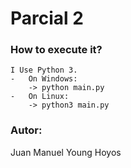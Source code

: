 # Parcial 2

### How to execute it?
    I Use Python 3.
    -   On Windows:
        -> python main.py
    -   On Linux:
        -> python3 main.py


### Autor:
Juan Manuel Young Hoyos